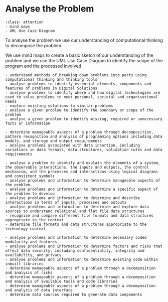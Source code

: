 # Analyse the Problem

```{admonition} Tools used:
:class: attention
- mind maps
- UML Use Case Diagram
```
To analyse the problem we use our understanding of computational thinking to decompose the problem.

We use mind maps to create a basic sketch of our understanding of the problem and we use the UML Use Case Diagram to identify the scope of the program and the processed involved.


```{admonition} Unit 1 subject matter covered:
- understand methods of breaking down problems into parts using computational thinking and thinking tools
- analyse problems to identify essential elements, components and features of problems in Digital Solutions
- analyse problems to identify where and how digital technologies are used to solve problems to meet personal, societal and organisational needs
- explore existing solutions to similar problems
- analyse a given problem to identify the boundary or scope of the problem
- analyse a given problem to identify missing, required or unnecessary facts or information
```

```{admonition} Unit 2 subject matter covered:
- determine manageable aspects of a problem through decomposition, pattern recognition and analysis of programming options including data models, and storage and output requirements
- analyse problems associated with data insertion, including variations in data formats, data structures, validation rules and data requirements
```

```{admonition} Unit 3 subject matter covered:
- analyse a problem to identify and explain the elements of a system, the observable interactions, the inputs and outputs, the control mechanism, and the processes and interactions using logical diagrams and consistent symbols
- analyse problems and information to determine manageable aspects of the problem,
- analyse problems and information to determine a specific aspect of the problem to develop
- analyse problems and information to determine and describe interactions in terms of inputs, processes and outputs
- analyse problems and information to determine and explore data sources to understand relational and flat file data structures
- recognise and compare different file formats and data structures appropriate to the context
- determine file formats and data structures appropriate to the technology context
```

```{admonition} Unit 4 subject matter covered:
- analyse problems and information to determine necessary coded modularity and features
- analyse problems and information to determine factors and risks that affect data security, including confidentiality, integrity and availability, and privacy
- analyse problems and information to determine existing code within inbuilt libraries
- determine manageable aspects of a problem through a decomposition and analysis of risks
- determine manageable aspects of a problem through a decomposition and analysis of available tools and code libraries
- determine manageable aspects of a problem through a decomposition and analysis of data interface
- determine data sources required to generate data components
```